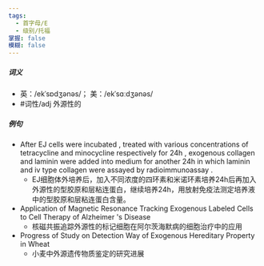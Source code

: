 ```yaml
---
tags:
  - 首字母/E
  - 级别/托福
掌握: false
模糊: false
---
```

##### 词义
- 英：/ekˈsɒdʒənəs/； 美：/ekˈsɑːdʒənəs/
- #词性/adj  外源性的
##### 例句
- After EJ cells were incubated , treated with various concentrations of tetracycline and minocycline respectively for 24h , exogenous collagen and laminin were added into medium for another 24h in which laminin and ⅳ type collagen were assayed by radioimmunoassay .
	- EJ细胞体外培养后，加入不同浓度的四环素和米诺环素培养24h后再加入外源性的型胶原和层粘连蛋白，继续培养24h，用放射免疫法测定培养液中的型胶原和层粘连蛋白含量。
- Application of Magnetic Resonance Tracking Exogenous Labeled Cells to Cell Therapy of Alzheimer 's Disease
	- 核磁共振追踪外源性的标记细胞在阿尔茨海默病的细胞治疗中的应用
- Progress of Study on Detection Way of Exogenous Hereditary Property in Wheat
	- 小麦中外源遗传物质鉴定的研究进展
